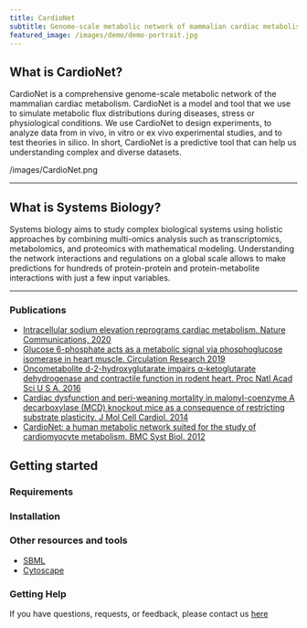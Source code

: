```yaml
---
title: CardioNet
subtitle: Genome-scale metabolic network of mammalian cardiac metabolism
featured_image: /images/demo/demo-portrait.jpg
---
```


## What is CardioNet?
CardioNet is a comprehensive genome-scale metabolic network of the mammalian cardiac metabolism. CardioNet is a model and tool that we use to simulate metabolic flux distributions during diseases, stress or physiological conditions. We use CardioNet to design experiments, to analyze data from in vivo, in vitro or ex vivo experimental studies, and to test theories in silico. In short, CardioNet is a predictive tool that can help us understanding complex and diverse datasets.

/images/CardioNet.png

---

## What is Systems Biology?
Systems biology aims to study complex biological systems using holistic approaches by combining multi-omics analysis such as transcriptomics, metabolomics, and proteomics with mathematical modeling. Understanding the network interactions and regulations on a global scale allows to make predictions for hundreds of protein-protein and protein-metabolite interactions with just a few input variables. 



---

### Publications
* [Intracellular sodium elevation reprograms cardiac metabolism. Nature Communications, 2020](https://doi.org10.1038/s41467-020-18160-x)
* [Glucose 6-phosphate acts as a metabolic signal via phosphoglucose isomerase in heart muscle. Circulation Research 2019](https://doi.org/10.1161/CIRCRESAHA.119.315180)
* [Oncometabolite d-2-hydroxyglutarate impairs α-ketoglutarate dehydrogenase and contractile function in rodent heart. Proc Natl Acad Sci U S A. 2016](https://www.pnas.org/content/113/37/10436.long)
* [Cardiac dysfunction and peri-weaning mortality in malonyl-coenzyme A decarboxylase (MCD) knockout mice as a consequence of restricting substrate plasticity. J Mol Cell Cardiol. 2014](https://www.sciencedirect.com/science/article/pii/S0022282814002314?via%3Dihub)
* [CardioNet: a human metabolic network suited for the study of cardiomyocyte metabolism. BMC Syst Biol. 2012](https://bmcsystbiol.biomedcentral.com/articles/10.1186/1752-0509-6-114) 

## Getting started

### Requirements

### Installation

### Other resources and tools
* [SBML](http://sbml.org/Main_Page)
* [Cytoscape](https://cytoscape.org/)


### Getting Help
If you have questions, requests, or feedback, please contact us [here](https://karlstaedtlab.github.io/cardionet/contact)
